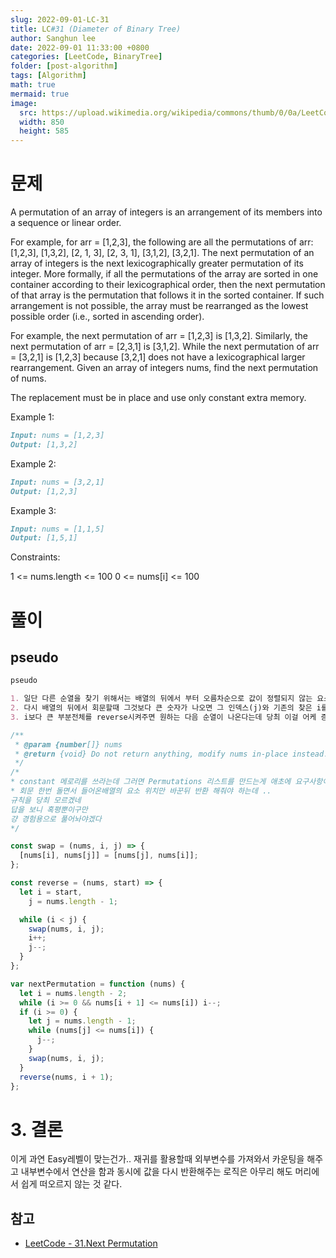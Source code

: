 ```yaml
---
slug: 2022-09-01-LC-31
title: LC#31 (Diameter of Binary Tree)
author: Sanghun lee
date: 2022-09-01 11:33:00 +0800
categories: [LeetCode, BinaryTree]
folder: [post-algorithm]
tags: [Algorithm]
math: true
mermaid: true
image:
  src: https://upload.wikimedia.org/wikipedia/commons/thumb/0/0a/LeetCode_Logo_black_with_text.svg/640px-LeetCode_Logo_black_with_text.svg.png
  width: 850
  height: 585
---
```


# 문제

A permutation of an array of integers is an arrangement of its members into a sequence or linear order.

For example, for arr = [1,2,3], the following are all the permutations of arr: [1,2,3], [1,3,2], [2, 1, 3], [2, 3, 1], [3,1,2], [3,2,1].
The next permutation of an array of integers is the next lexicographically greater permutation of its integer. More formally, if all the permutations of the array are sorted in one container according to their lexicographical order, then the next permutation of that array is the permutation that follows it in the sorted container. If such arrangement is not possible, the array must be rearranged as the lowest possible order (i.e., sorted in ascending order).

For example, the next permutation of arr = [1,2,3] is [1,3,2].
Similarly, the next permutation of arr = [2,3,1] is [3,1,2].
While the next permutation of arr = [3,2,1] is [1,2,3] because [3,2,1] does not have a lexicographical larger rearrangement.
Given an array of integers nums, find the next permutation of nums.

The replacement must be in place and use only constant extra memory.

Example 1:

```md
Input: nums = [1,2,3]
Output: [1,3,2]
```

Example 2:

```md
Input: nums = [3,2,1]
Output: [1,2,3]
```

Example 3:

```md
Input: nums = [1,1,5]
Output: [1,5,1]
```

Constraints:

1 <= nums.length <= 100
0 <= nums[i] <= 100

# 풀이

## pseudo

```md
pseudo

1. 일단 다른 순열을 찾기 위해서는 배열의 뒤에서 부터 오름차순으로 값이 정렬되지 않는 요소의 인덱스를 찾음 (i)
2. 다시 배열의 뒤에서 회문할때 그것보다 큰 숫자가 나오면 그 인덱스(j)와 기존의 찾은 i를 스와핑하고
3. i보다 큰 부분전체를 reverse시켜주면 원하는 다음 순열이 나온다는데 당최 이걸 어케 증명하고 해결해내라는건지 이해가 안간다..
```

```javascript
/**
 * @param {number[]} nums
 * @return {void} Do not return anything, modify nums in-place instead.
 */
/*
* constant 메로리를 쓰라는데 그러면 Permutations 리스트를 만드는게 애초에 요구사항이 아님
* 회문 한번 돌면서 들어온배열의 요소 위치만 바꾼뒤 반환 해줘야 하는데 ..
규칙을 당최 모르겠네
답을 보니 혹평뿐이구만
걍 경험용으로 풀어놔야겠다
*/

const swap = (nums, i, j) => {
  [nums[i], nums[j]] = [nums[j], nums[i]];
};

const reverse = (nums, start) => {
  let i = start,
    j = nums.length - 1;

  while (i < j) {
    swap(nums, i, j);
    i++;
    j--;
  }
};

var nextPermutation = function (nums) {
  let i = nums.length - 2;
  while (i >= 0 && nums[i + 1] <= nums[i]) i--;
  if (i >= 0) {
    let j = nums.length - 1;
    while (nums[j] <= nums[i]) {
      j--;
    }
    swap(nums, i, j);
  }
  reverse(nums, i + 1);
};
```

# 3. 결론

이게 과연 Easy레벨이 맞는건가..
재귀를 활용할때 외부변수를 가져와서 카운팅을 해주고 내부변수에서 연산을 함과 동시에 값을 다시 반환해주는 로직은
아무리 해도 머리에서 쉽게 떠오르지 않는 것 같다.

## 참고

- [LeetCode - 31.Next Permutation](https://leetcode.com/submissions/detail/788460958/)
